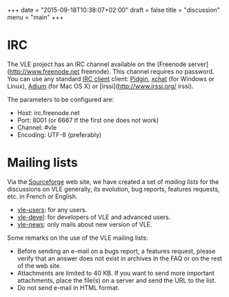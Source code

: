 +++
date = "2015-09-18T10:38:07+02:00"
draft = false
title = "discussion"
menu = "main"
+++

# IRC

The VLE project has an IRC channel available on the [Freenode
server](http://www.freenode.net freenode). This channel requires no password.
You can use any standard [IRC
client](http://en.wikipedia.org/wiki/Internet_Relay_Chat) client:
[Pidgin](http://www.pidgin.im/), [xchat](http://xchat.org/) (for Windows or
Linux), [Adium](http://adium.aybee.net/) (for Mac OS X) or
[irssi](http://www.irssi.org/ irssi).

The parameters to be configured are:

- Host: irc.freenode.net
- Port: 8001 (or 6667 If the first one does not work)
- Channel: #vle
- Encoding: UTF-8 (preferably)

# Mailing lists

Via the [Sourceforge](http://www.sourceforge.net/projects/vle) web site, we have
created a set of _mailing lists_ for the discussions on VLE generally, its
evolution, bug reports, features requests, etc. in French or English.

- [vle-users](http://lists.sourceforge.net/lists/listinfo/vle-users): for any
  users.
- [vle-devel](http://lists.sourceforge.net/lists/listinfo/vle-devel): for
  developers of VLE and advanced users.
- [vle-news](http://lists.sourceforge.net/lists/listinfo/vle-news): only mails
  about new version of VLE.

Some remarks on the use of the VLE mailing lists:

- Before sending an e-mail on a bugs report, a features request, please verify
  that an answer does not exist in archives in the FAQ or on the rest of the web
  site.
- Attachments are limited to 40 KB. If you want to send more important
  attachments, place the file(s) on a server and send the URL to the list.
- Do not send e-mail in HTML format.
